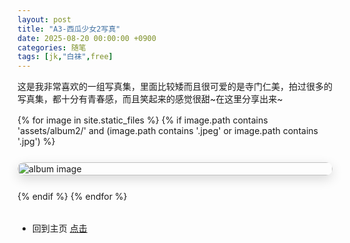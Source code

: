 ```yaml
---
layout: post
title: "A3-西瓜少女2写真"
date: 2025-08-20 00:00:00 +0900
categories: 随笔
tags: [jk,"白袜",free]
---
```


这是我非常喜欢的一组写真集，里面比较矮而且很可爱的是寺门仁美，拍过很多的写真集，都十分有青春感，而且笑起来的感觉很甜~在这里分享出来~

<!-- 一行一张大图的样式（只影响本页） -->
<style>
  .gallery-onecol {
    display: grid;
    grid-template-columns: 1fr;  /* 一行一张 */
    gap: 25px;                   /* 间距大一点 */
    margin: 1rem 0 2rem;
  }
  .gallery-onecol a { display:block; border-radius:12px; overflow:hidden; box-shadow:0 6px 18px rgba(0,0,0,.15); }
  .gallery-onecol img { width:100%; height:auto; object-fit:contain; display:block; }
</style>

<div class="gallery-onecol">
  {% for image in site.static_files %}
    {% if image.path contains 'assets/album2/' and (image.path contains '.jpeg' or image.path contains '.jpg') %}
      <a href="{{ site.baseurl }}{{ image.path }}" target="_blank" rel="noopener">
        <img src="{{ site.baseurl }}{{ image.path }}" alt="album image" loading="lazy">
      </a>
    {% endif %}
  {% endfor %}
</div>


- 回到主页 [点击](https://cannot5dme.github.io)
